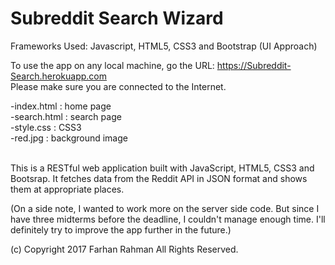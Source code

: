 # Subreddit Search Wizard

Frameworks Used: Javascript, HTML5, CSS3 and Bootstrap (UI Approach)

To use the app on any local machine, go the URL: https://Subreddit-Search.herokuapp.com <br/>
Please make sure you are connected to the Internet.

-index.html : home page <br/>
-search.html : search page <br/>
-style.css : CSS3 <br/>
-red.jpg : background image <br/><br/>






This is a RESTful web application built with JavaScript, HTML5, CSS3 and Bootsrap. It fetches data from the Reddit API in JSON format and shows them at appropriate places.

(On a side note, I wanted to work more on the server side code. But since I have three midterms before the deadline, I couldn't manage enough time. I'll definitely try to improve the app further in the future.)

(c) Copyright 2017 Farhan Rahman 
All Rights Reserved.
